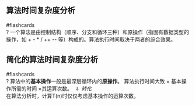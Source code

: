 
## 算法时间复杂度分析

#flashcards  
?
一个算法是由控制结构（顺序、分支和循环三种）和原操作（指固有数据类型的操作，如 +  -  *  /  ++  -- 等）构成的。算法执行时间取决于两者的综合效果。

## 简化的算法时间复杂度分析

#flashcards  
?
算法中的**基本操作**一般是最深层循环内的**原操作**。
算法执行时间大致 = 基本操作所需的时间 ×其运算次数。 
$\Downarrow {转化}$  
在算法分析时，计算T(n)时仅仅考虑基本操作的运算次数。